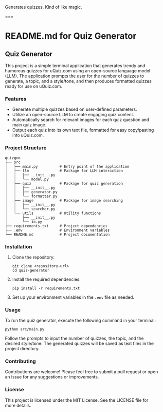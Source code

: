 Generates quizzes. Kind of like magic.

===

# README.md for Quiz Generator

## Quiz Generator

This project is a simple terminal application that generates trendy and humorous quizzes for uQuiz.com using an open-source language model (LLM). The application prompts the user for the number of quizzes to generate, a topic, and a style/tone, and then produces formatted quizzes ready for use on uQuiz.com.

### Features

- Generate multiple quizzes based on user-defined parameters.
- Utilize an open-source LLM to create engaging quiz content.
- Automatically search for relevant images for each quiz question and main quiz image.
- Output each quiz into its own text file, formatted for easy copy/pasting into uQuiz.com.

### Project Structure

```
quizgen
├── src
│   ├── main.py          # Entry point of the application
│   ├── llm              # Package for LLM interaction
│   │   ├── __init__.py
│   │   └── model.py
│   ├── quiz             # Package for quiz generation
│   │   ├── __init__.py
│   │   ├── generator.py
│   │   └── formatter.py
│   ├── image            # Package for image searching
│   │   ├── __init__.py
│   │   └── searcher.py
│   └── utils            # Utility functions
│       ├── __init__.py
│       └── io.py
├── requirements.txt     # Project dependencies
├── .env                 # Environment variables
└── README.md            # Project documentation
```

### Installation

1. Clone the repository:
   ```
   git clone <repository-url>
   cd quiz-generator
   ```

2. Install the required dependencies:
   ```
   pip install -r requirements.txt
   ```

3. Set up your environment variables in the `.env` file as needed.

### Usage

To run the quiz generator, execute the following command in your terminal:
```
python src/main.py
```

Follow the prompts to input the number of quizzes, the topic, and the desired style/tone. The generated quizzes will be saved as text files in the project directory.

### Contributing

Contributions are welcome! Please feel free to submit a pull request or open an issue for any suggestions or improvements.

### License

This project is licensed under the MIT License. See the LICENSE file for more details.